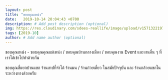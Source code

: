 ```yaml
---
layout: post
title: "ขอบคุณเหน่ง"
date:   2019-10-14 20:04:43 +0700
description: # Add post description (optional)
img: https://res.cloudinary.com/sdees-reallife/image/upload/v1571322197/IMG_9238.jpg # Add image post (optional)
tags: [2019-10]
author: # Add name author (optional)
---
```

ขอบคุณเหน่ง - ขอบคุณคุณแม่เหน่ง / ขอบคุณบ้านกลางเมือง / ขอบคุณงาน Event และงานอื่น ๆ ที่เราได้เข้าไปทำด้วยกัน

<i class="fa fa-child" style="color:plum"></i>

ขอบคุณสี่แยกบ้านแขก ร้านเทปที่จำได้ ร้านมน / ร้านก๋วยเตี๋ยว ในสมัยปัจจุบัน และ ร้านกล้วยแขกในระหว่างทางด้วยครับ
